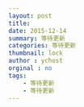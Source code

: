 ```yaml
---
layout: post
title: 
date: 2015-12-14
summary: 等待更新
categories: 等待更新
thumbnail: lock
author : ychost
orginal : no
tags:
    - 等待更新
    - 等待更新
---
```

